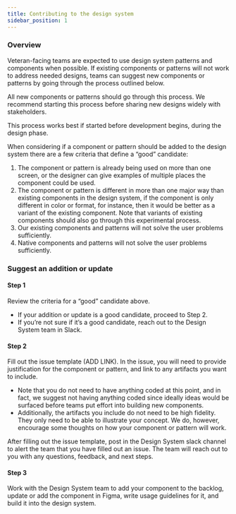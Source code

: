```yaml
---
title: Contributing to the design system
sidebar_position: 1
---
```


### Overview

Veteran-facing teams are expected to use design system patterns and components when possible. If existing components or patterns will not work to address needed designs, teams can suggest new components or patterns by going through the process outlined below.

All new components or patterns should go through this process. We recommend starting this process before sharing new designs widely with stakeholders.

This process works best if started before development begins, during the design phase.

When considering if a component or pattern should be added to the design system there are a few criteria that define a “good” candidate:
1. The component or pattern is already being used on more than one screen, or the designer can give examples of multiple places the component could be used.
2. The component or pattern is different in more than one major way than existing components in the design system, if the component is only different in color or format, for instance, then it would be better as a variant of the existing component. Note that variants of existing components should also go through this experimental process.
3. Our existing components and patterns will not solve the user problems sufficiently.
4. Native components and patterns will not solve the user problems sufficiently.

### Suggest an addition or update

#### Step 1

Review the criteria for a “good” candidate above.

* If your addition or update is a good candidate, proceed to Step 2.
* If you’re not sure if it’s a good candidate, reach out to the Design System team in Slack.

#### Step 2

Fill out the issue template (ADD LINK). In the issue, you will need to provide justification for the component or pattern, and link to any artifacts you want to include.

* Note that you do not need to have anything coded at this point, and in fact, we suggest not having anything coded since ideally ideas would be surfaced before teams put effort into building new components.
* Additionally, the artifacts you include do not need to be high fidelity. They only need to be able to illustrate your concept. We do, however, encourage some thoughts on how your component or pattern will work.

After filling out the issue template, post in the Design System slack channel to alert the team that you have filled out an issue. The team will reach out to you with any questions, feedback, and next steps.

#### Step 3

Work with the Design System team to add your component to the backlog, update or add the component in Figma, write usage guidelines for it, and build it into the design system.